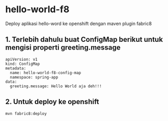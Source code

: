 # hello-world-f8
Deploy aplikasi hello-word ke openshift dengan maven plugin fabric8

## 1. Terlebih dahulu buat ConfigMap berikut untuk mengisi properti greeting.message

```aidl
apiVersion: v1
kind: ConfigMap
metadata:
  name: hello-world-f8-config-map
  namespace: spring-app
data:
  greeting.message: Hello World aja deh!!!
```

## 2. Untuk deploy ke openshift
```aidl
mvn fabric8:deploy
```